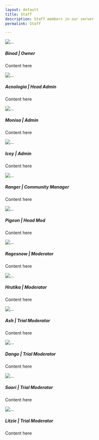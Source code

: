 ```yaml
---
layout: default
title: Staff
description: Staff members in our server
permalink: Staff

---
```


<div class="row row-cols-1 row-cols-md-2">
  <div class="col mb-4">
    <div class="card">
      <img src="https://ranger-4297.github.io/TeenageClub/Pages/avatars/Binod.png" class="card-img-top" alt="...">
      <div class="card-body">
        <h5 class="card-title">Binod | Owner</h5>
        <p class="card-text">Content here</p>
      </div>
    </div>
  </div>
  <div class="col mb-4">
    <div class="card">
      <img src="https://ranger-4297.github.io/TeenageClub/Pages/avatars/Acno.png" class="card-img-top" alt="...">
      <div class="card-body">
        <h5 class="card-title">Acnologia | Head Admin</h5>
        <p class="card-text">Content here</p>
      </div>
    </div>
  </div>
  <div class="col mb-4">
    <div class="card">
      <img src="https://ranger-4297.github.io/TeenageClub/Pages/avatars/Moni.png" class="card-img-top" alt="...">
      <div class="card-body">
        <h5 class="card-title">Monisa | Admin</h5>
        <p class="card-text">Content here</p>
      </div>
    </div>
  </div>
  <div class="col mb-4">
    <div class="card">
      <img src="https://ranger-4297.github.io/TeenageClub/Pages/avatars/Icey.png" class="card-img-top" alt="...">
      <div class="card-body">
        <h5 class="card-title">Icey | Admin</h5>
        <p class="card-text">Content here</p>
      </div>
    </div>
  </div>
</div>
<div class="row row-cols-1 row-cols-md-2">
  <div class="col mb-4">
    <div class="card">
      <img src="https://ranger-4297.github.io/TeenageClub/Pages/avatars/Ranger.png" class="card-img-top" alt="...">
      <div class="card-body">
        <h5 class="card-title">Ranger | Community Manager</h5>
        <p class="card-text">Content here</p>
      </div>
    </div>
  </div>
  <div class="col mb-4">
    <div class="card">
      <img src="https://ranger-4297.github.io/TeenageClub/Pages/avatars/Pigeon.png" class="card-img-top" alt="...">
      <div class="card-body">
        <h5 class="card-title">Pigeon | Head Mod</h5>
        <p class="card-text">Content here</p>
      </div>
    </div>
  </div>
  <div class="col mb-4">
    <div class="card">
      <img src="https://ranger-4297.github.io/TeenageClub/Pages/avatars/Rage.png" class="card-img-top" alt="...">
      <div class="card-body">
        <h5 class="card-title">Ragesnow | Moderator</h5>
        <p class="card-text">Content here</p>
      </div>
    </div>
  </div>
  <div class="col mb-4">
    <div class="card">
      <img src="https://ranger-4297.github.io/TeenageClub/Pages/avatars/Hrutika.png" class="card-img-top" alt="...">
      <div class="card-body">
        <h5 class="card-title">Hrutika | Moderator</h5>
        <p class="card-text">Content here</p>
      </div>
    </div>
  </div>
</div>
<div class="row row-cols-1 row-cols-md-2">
  <div class="col mb-4">
    <div class="card">
      <img src="https://ranger-4297.github.io/TeenageClub/Pages/avatars/Ash.png" class="card-img-top" alt="...">
      <div class="card-body">
        <h5 class="card-title">Ash | Trial Moderator</h5>
        <p class="card-text">Content here</p>
      </div>
    </div>
  </div>
  <div class="col mb-4">
    <div class="card">
      <img src="https://ranger-4297.github.io/TeenageClub/Pages/avatars/Dango.png" class="card-img-top" alt="...">
      <div class="card-body">
        <h5 class="card-title">Dango | Trial Moderator</h5>
        <p class="card-text">Content here</p>
      </div>
    </div>
  </div>
  <div class="col mb-4">
    <div class="card">
      <img src="https://ranger-4297.github.io/TeenageClub/Pages/avatars/Saori.png" class="card-img-top" alt="...">
      <div class="card-body">
        <h5 class="card-title">Saori | Trial Moderator </h5>
        <p class="card-text">Content here</p>
      </div>
    </div>
  </div>
  <div class="col mb-4">
    <div class="card">
      <img src="https://ranger-4297.github.io/TeenageClub/Pages/avatars/Litzie.png" class="card-img-top" alt="...">
      <div class="card-body">
        <h5 class="card-title">Litzie | Trial Moderator</h5>
        <p class="card-text">Content here</p>
      </div>
    </div>
  </div>
</div>